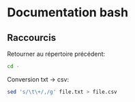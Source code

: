 # Documentation bash

## Raccourcis

Retourner au répertoire précédent:

```bash
cd -
```

Conversion txt -> csv:

```bash
sed 's/\t\+/,/g' file.txt > file.csv
```
